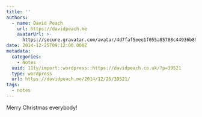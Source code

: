 ```yaml
---
title: ''
authors:
  - name: David Peach
    url: https://davidpeach.me
    avatarUrl: >-
      https://secure.gravatar.com/avatar/4d7faf5eee1f055a85788c44936b8995eaab6dfb004e7854ec747ccb272e91ee?s=96&d=mm&r=g
date: 2014-12-25T09:12:00.000Z
metadata:
  categories:
    - Notes
  uuid: 11ty/import::wordpress::https://davidpeach.co.uk/?p=39521
  type: wordpress
  url: https://davidpeach.me/2014/12/25/39521/
tags:
  - notes
---
```

Merry Christmas everybody!